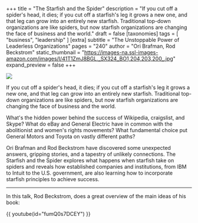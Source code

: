 +++
title = "The Starfish and the Spider"
description = "If you cut off a spider's head, it dies; if you cut off a starfish's leg it grows a new one, and that leg can grow into an entirely new starfish. Traditional top-down organizations are like spiders, but now starfish organizations are changing the face of business and the world."
draft = false
[taxonomies]
tags = [ "business", "leadership" ]
[extra]
subtitle = "The Unstoppable Power of Leaderless Organizations"
pages = "240"
author = "Ori Brafman, Rod Beckstrom"
static_thumbnail = "https://images-na.ssl-images-amazon.com/images/I/41T1ZmJ8BGL._SX324_BO1,204,203,200_.jpg"
expand_preview = false
+++

<img border="0" src="https://images-na.ssl-images-amazon.com/images/I/41T1ZmJ8BGL._SX324_BO1,204,203,200_.jpg" >

<!-- more -->

If you cut off a spider's head, it dies; if you cut off a starfish's leg it grows a new one, and that leg can grow into
an entirely new starfish. Traditional top-down organizations are like spiders, but now starfish organizations are
changing the face of business and the world.

What's the hidden power behind the success of Wikipedia, craigslist, and Skype? What do eBay and General Electric have
in common with the abolitionist and women's rights movements? What fundamental choice put General Motors and Toyota on
vastly different paths?

Ori Brafman and Rod Beckstrom have discovered some unexpected answers, gripping stories, and a tapestry of unlikely
connections. The Starfish and the Spider explores what happens when starfish take on spiders and reveals how established
companies and institutions, from IBM to Intuit to the U.S. government, are also learning how to incorporate starfish
principles to achieve success.

---

In this talk, Rod Beckstrom, does a great overview of the main ideas of his book: 

{{ youtube(id="fumQ0s7DCEY") }}
